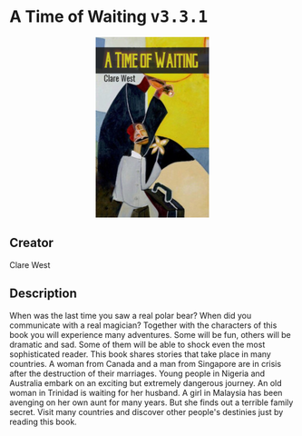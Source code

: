 
# A Time of Waiting <kbd>v3.3.1</kbd>

<center>
  <img src="./cover-1024.jpg"/>
</center>

## Creator
Clare West

## Description
When was the last time you saw a real polar bear? When did you communicate with a real magician? Together with the characters of this book you will experience many adventures. Some will be fun, others will be dramatic and sad. Some of them will be able to shock even the most sophisticated reader. This book shares stories that take place in many countries. A woman from Canada and a man from Singapore are in crisis after the destruction of their marriages. Young people in Nigeria and Australia embark on an exciting but extremely dangerous journey. An old woman in Trinidad is waiting for her husband. A girl in Malaysia has been avenging on her own aunt for many years. But she finds out a terrible family secret. Visit many countries and discover other people's destinies just by reading this book. 

